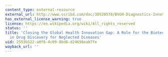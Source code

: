 ```yaml
---
content_type: external-resource
external_url: http://www.scribd.com/doc/30520578/BVGH-Diagnostics-Innovation-Map
has_external_license_warning: true
license: https://en.wikipedia.org/wiki/All_rights_reserved
status: ''
title: 'Closing the Global Health Innovation Gap: A Role for the Biotechnology Industry
  in Drug Discovery for Neglected Diseases'
uid: 2553b522-a0f6-4c09-8bd8-d24656eab7fe
wayback_url: ''
---
```

